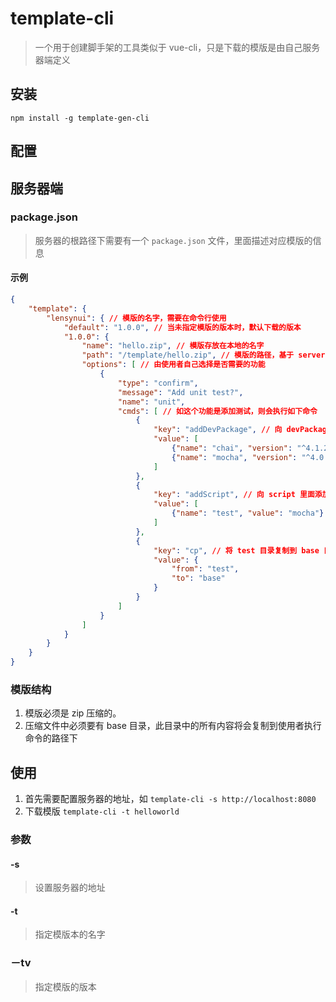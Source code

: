 template-cli
===
> 一个用于创建脚手架的工具类似于 vue-cli，只是下载的模版是由自己服务器端定义

安装
---
```
npm install -g template-gen-cli
```

配置
---
## 服务器端

### package.json
> 服务器的根路径下需要有一个 `package.json` 文件，里面描述对应模版的信息
#### 示例
```json
{
    "template": {
        "lensynui": { // 模版的名字，需要在命令行使用
            "default": "1.0.0", // 当未指定模版的版本时，默认下载的版本    
            "1.0.0": {
                "name": "hello.zip", // 模版存放在本地的名字
                "path": "/template/hello.zip", // 模版的路径，基于 server 配置
                "options": [ // 由使用者自己选择是否需要的功能
                    {
                        "type": "confirm",
                        "message": "Add unit test?",
                        "name": "unit",
                        "cmds": [ // 如这个功能是添加测试，则会执行如下命令
                            {
                                "key": "addDevPackage", // 向 devPackage 里面添加包
                                "value": [
                                    {"name": "chai", "version": "^4.1.2"},
                                    {"name": "mocha", "version": "^4.0.1"}
                                ]
                            },
                            {
                                "key": "addScript", // 向 script 里面添加命令
                                "value": [
                                    {"name": "test", "value": "mocha"}
                                ]
                            },
                            {
                                "key": "cp", // 将 test 目录复制到 base 目录里面
                                "value": {
                                    "from": "test",
                                    "to": "base"
                                }
                            }
                        ]
                    }
                ]
            }
        }
    }
}

```

### 模版结构
1. 模版必须是 zip 压缩的。
2. 压缩文件中必须要有 base 目录，此目录中的所有内容将会复制到使用者执行命令的路径下

使用
---
1. 首先需要配置服务器的地址，如 `template-cli -s http://localhost:8080`
2. 下载模版 `template-cli -t helloworld`

### 参数

#### -s
> 设置服务器的地址

#### -t
> 指定模版本的名字

### －tv
> 指定模版的版本
